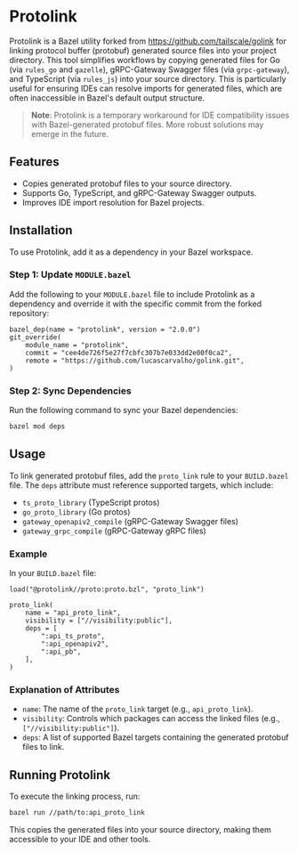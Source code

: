 # Protolink

Protolink is a Bazel utility forked from https://github.com/tailscale/golink for linking protocol buffer (protobuf) generated source files into your project directory. This tool simplifies workflows by copying generated files for Go (via `rules_go` and `gazelle`), gRPC-Gateway Swagger files (via `grpc-gateway`), and TypeScript (via `rules_js`) into your source directory. This is particularly useful for ensuring IDEs can resolve imports for generated files, which are often inaccessible in Bazel's default output structure.

> **Note**: Protolink is a temporary workaround for IDE compatibility issues with Bazel-generated protobuf files. More robust solutions may emerge in the future.

## Features

- Copies generated protobuf files to your source directory.
- Supports Go, TypeScript, and gRPC-Gateway Swagger outputs.
- Improves IDE import resolution for Bazel projects.


## Installation

To use Protolink, add it as a dependency in your Bazel workspace.

### Step 1: Update `MODULE.bazel`

Add the following to your `MODULE.bazel` file to include Protolink as a dependency and override it with the specific commit from the forked repository:

```bazel
bazel_dep(name = "protolink", version = "2.0.0")
git_override(
    module_name = "protolink",
    commit = "cee4de726f5e27f7cbfc307b7e033dd2e00f0ca2",
    remote = "https://github.com/lucascarvalho/golink.git",
)
```

### Step 2: Sync Dependencies

Run the following command to sync your Bazel dependencies:

```bash
bazel mod deps
```

## Usage

To link generated protobuf files, add the `proto_link` rule to your `BUILD.bazel` file. The `deps` attribute must reference supported targets, which include:

- `ts_proto_library` (TypeScript protos)
- `go_proto_library` (Go protos)
- `gateway_openapiv2_compile` (gRPC-Gateway Swagger files)
- `gateway_grpc_compile` (gRPC-Gateway gRPC files)

### Example

In your `BUILD.bazel` file:

```bazel
load("@protolink//proto:proto.bzl", "proto_link")

proto_link(
    name = "api_proto_link",
    visibility = ["//visibility:public"],
    deps = [
        ":api_ts_proto",
        ":api_openapiv2",
        ":api_pb",
    ],
)
```

### Explanation of Attributes

- `name`: The name of the `proto_link` target (e.g., `api_proto_link`).
- `visibility`: Controls which packages can access the linked files (e.g., `["//visibility:public"]`).
- `deps`: A list of supported Bazel targets containing the generated protobuf files to link.

## Running Protolink

To execute the linking process, run:

```bash
bazel run //path/to:api_proto_link
```

This copies the generated files into your source directory, making them accessible to your IDE and other tools.
